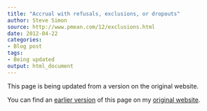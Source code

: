 ```yaml
---
title: "Accrual with refusals, exclusions, or dropouts"
author: Steve Simon
source: http://www.pmean.com/12/exclusions.html
date: 2012-04-22
categories:
- Blog post
tags:
- Being updated
output: html_document
---
```


This page is being updated from a version on the original website.

<!---More--->

You can find an [earlier version][sim1] of this page on my [original website][sim2].

[sim1]: http://www.pmean.com/12/exclusions.html
[sim2]: http://www.pmean.com/original_site.html
